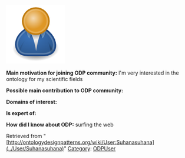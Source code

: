 [![Image:ODPUser.png](../images/a/a6/ODPUser.png)](../Image/ODPUser.png "Image:ODPUser.png")




  





__Main motivation for joining ODP community:__ I'm very interested in the ontology for my scientific fields


__Possible main contribution to ODP community:__


__Domains of interest:__


  



__Is expert of:__


  

__How did I know about ODP:__ surfing the web






Retrieved from "[http://ontologydesignpatterns.org/wiki/User:Suhanasuhana](../User/Suhanasuhana)"
 [Category](http://ontologydesignpatterns.org/wiki/Special:Categories "Special:Categories"): [ODPUser](../Category/ODPUser "Category:ODPUser")